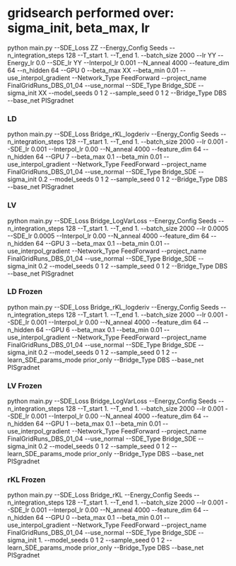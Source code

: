 # gridsearch performed over: sigma_init, beta_max, lr

python main.py --SDE_Loss ZZ --Energy_Config Seeds --n_integration_steps 128 --T_start 1. --T_end 1. --batch_size 2000 --lr YY --Energy_lr 0.0 --SDE_lr YY --Interpol_lr 0.001 --N_anneal 4000 --feature_dim 64 --n_hidden 64 --GPU 0 --beta_max XX --beta_min 0.01 --use_interpol_gradient --Network_Type FeedForward --project_name FinalGridRuns_DBS_01_04 --use_normal --SDE_Type Bridge_SDE --sigma_init XX --model_seeds 0 1 2 --sample_seed 0 1 2  --Bridge_Type DBS --base_net PISgradnet

### LD 

python main.py --SDE_Loss Bridge_rKL_logderiv --Energy_Config Seeds --n_integration_steps 128 --T_start 1. --T_end 1. --batch_size 2000 --lr 0.001 --SDE_lr 0.001 --Interpol_lr 0.00 --N_anneal 4000 --feature_dim 64 --n_hidden 64 --GPU 7 --beta_max 0.1 --beta_min 0.01 --use_interpol_gradient --Network_Type FeedForward --project_name FinalGridRuns_DBS_01_04 --use_normal --SDE_Type Bridge_SDE --sigma_init 0.2 --model_seeds 0 1 2 --sample_seed 0 1 2  --Bridge_Type DBS --base_net PISgradnet

### LV
python main.py --SDE_Loss Bridge_LogVarLoss --Energy_Config Seeds --n_integration_steps 128 --T_start 1. --T_end 1. --batch_size 2000 --lr 0.0005 --SDE_lr 0.0005 --Interpol_lr 0.00 --N_anneal 4000 --feature_dim 64 --n_hidden 64 --GPU 3 --beta_max 0.1 --beta_min 0.01 --use_interpol_gradient --Network_Type FeedForward --project_name FinalGridRuns_DBS_01_04 --use_normal --SDE_Type Bridge_SDE --sigma_init 0.2 --model_seeds 0 1 2 --sample_seed 0 1 2  --Bridge_Type DBS --base_net PISgradnet


### LD Frozen

python main.py --SDE_Loss Bridge_rKL_logderiv --Energy_Config Seeds --n_integration_steps 128 --T_start 1. --T_end 1. --batch_size 2000 --lr 0.001 --SDE_lr 0.001 --Interpol_lr 0.00 --N_anneal 4000 --feature_dim 64 --n_hidden 64 --GPU 6 --beta_max 0.1 --beta_min 0.01 --use_interpol_gradient --Network_Type FeedForward --project_name FinalGridRuns_DBS_01_04 --use_normal --SDE_Type Bridge_SDE --sigma_init 0.2 --model_seeds 0 1 2 --sample_seed 0 1 2 --learn_SDE_params_mode prior_only  --Bridge_Type DBS --base_net PISgradnet


### LV Frozen
python main.py --SDE_Loss Bridge_LogVarLoss --Energy_Config Seeds --n_integration_steps 128 --T_start 1. --T_end 1. --batch_size 2000 --lr 0.001 --SDE_lr 0.001 --Interpol_lr 0.00 --N_anneal 4000 --feature_dim 64 --n_hidden 64 --GPU 1 --beta_max 0.1 --beta_min 0.01 --use_interpol_gradient --Network_Type FeedForward --project_name FinalGridRuns_DBS_01_04 --use_normal --SDE_Type Bridge_SDE --sigma_init 0.2 --model_seeds 0 1 2 --sample_seed 0 1 2 --learn_SDE_params_mode prior_only  --Bridge_Type DBS --base_net PISgradnet


### rKL Frozen
python main.py --SDE_Loss Bridge_rKL --Energy_Config Seeds --n_integration_steps 128 --T_start 1. --T_end 1. --batch_size 2000 --lr 0.001 --SDE_lr 0.001 --Interpol_lr 0.00 --N_anneal 4000 --feature_dim 64 --n_hidden 64 --GPU 0 --beta_max 0.1 --beta_min 0.01 --use_interpol_gradient --Network_Type FeedForward --project_name FinalGridRuns_DBS_01_04 --use_normal --SDE_Type Bridge_SDE --sigma_init 1. --model_seeds 0 1 2 --sample_seed 0 1 2 --learn_SDE_params_mode prior_only  --Bridge_Type DBS --base_net PISgradnet



